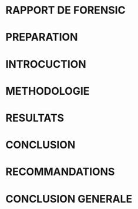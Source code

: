 **RAPPORT DE FORENSIC**
======================

PREPARATION
=============
INTROCUCTION
============
METHODOLOGIE
=============
RESULTATS
==========
CONCLUSION
==========
RECOMMANDATIONS
================
CONCLUSION GENERALE
====================
